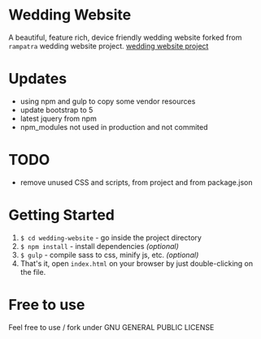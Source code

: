 # Wedding Website
A beautiful, feature rich, device friendly wedding website forked from `rampatra` wedding website project.
<a href="https://github.com/rampatra/wedding-website">wedding website project</a>
# Updates
- using npm and gulp to copy some vendor resources
- update bootstrap to 5 
- latest jquery from npm
- npm_modules not used in production and not commited

# TODO
- remove unused CSS and scripts, from project and from package.json


# Getting Started
1. `$ cd wedding-website` - go inside the project directory
2. `$ npm install` - install dependencies _(optional)_
3. `$ gulp` - compile sass to css, minify js, etc. _(optional)_
4. That's it, open `index.html` on your browser by just double-clicking on the file.

# Free to use
Feel free to use / fork under GNU GENERAL PUBLIC LICENSE



